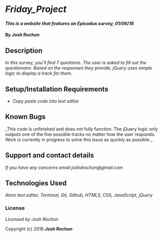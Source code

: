 # _Friday_Project_

#### _This is a website that features an Epicodus survey, 01/06/18_

#### By _**Josh Rochon**_

## Description

_In this survey, you'll find 7 questions. The user is asked to fill out the questionaire. Based on the
responses they provide, jQuery uses simple logic to display a track for them._

## Setup/Installation Requirements

* _Copy paste code into text editor_

## Known Bugs

_This code is unfinished and does not fully function. The jQuery logic only outputs one of the five possible
tracks no matter how the user responds. Work is currently in progress to solve this issue as quickly as possible _

## Support and contact details

_If you have any concerns email joshdrochon@gmail.com_

## Technologies Used

_Atom text editor, Terminal, Git, Github, HTML5, CSS, JavaScript, jQuery_

### License

*Licensed by Josh Rochon*

Copyright (c) 2018 **_Josh Rochon_**
